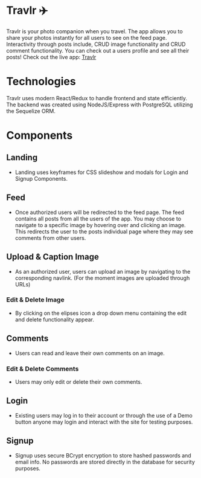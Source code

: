 # Travlr :airplane:
   Travlr is your photo companion when you travel. The app allows you to share your photos instantly for all users to see on the feed page. Interactivity through posts include, CRUD image functionality and CRUD comment functionality. You can check out a users profile and see all their posts! Check out the live app: [Travlr](https://www.travlr-react.herokuapp.com)
   
# Technologies 
   Travlr uses modern React/Redux to handle frontend and state efficiently. The backend was created using NodeJS/Express with PostgreSQL utilizing the Sequelize ORM.

# Components 
## Landing
   - Landing uses keyframes for CSS slideshow and modals for Login and Signup Components. 
## Feed
   - Once authorized users will be redirected to the feed page. The feed contains all posts from all the users of the app. You may choose to navigate to a specific image by hovering over and clicking an image. This redirects the user to the posts individual page where they may see comments from other users. 
## Upload & Caption Image
   - As an authorized user, users can upload an image by navigating to the corresponding navlink. (For the moment images are uploaded through URLs)
### Edit & Delete Image
   - By clicking on the elipses icon a drop down menu containing the edit and delete functionality appear. 
## Comments 
   - Users can read and leave their own comments on an image. 
### Edit & Delete Comments
   - Users may only edit or delete their own comments. 
## Login
   - Existing users may log in to their account or through the use of a Demo button anyone may login and interact with the site for testing purposes. 
## Signup
   - Signup uses secure BCrypt encryption to store hashed passwords and email info. No passwords are stored directly in the database for security purposes.
 
 
